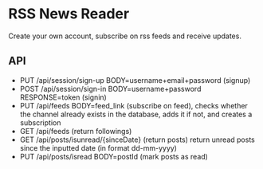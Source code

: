 # RSS News Reader

Create your own account, subscribe on rss feeds and receive updates.

## API

- PUT /api/session/sign-up BODY=username+email+password (signup)
- POST /api/session/sign-in BODY=username+password RESPONSE=token (signin)
- PUT /api/feeds BODY=feed_link (subscribe on feed), checks whether the channel already exists in the database, adds it if not, and creates a subscription
- GET /api/feeds (return followings)
- GET /api/posts/isunread/{sinceDate} (return posts) return unread posts since the inputted date (in format dd-mm-yyyy)
- PUT /api/posts/isread BODY=postId (mark posts as read)
